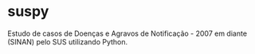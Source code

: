 # suspy
Estudo de casos de Doenças e Agravos de Notificação - 2007 em diante (SINAN) pelo SUS utilizando Python.
